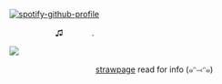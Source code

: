 [![spotify-github-profile](https://spotify-github-profile.kittinanx.com/api/view?uid=wjdes5kajmt1gqhbzctuzbgid&cover_image=true&theme=natemoo-re&show_offline=false&background_color=121212&interchange=true&bar_color=53b14f&bar_color_cover=false)](https://github.com/kittinan/spotify-github-profile) 

 ㅤ ㅤ ㅤ ㅤ ㅤ♫ ㅤ ㅤ ㅤ. 
 

![](https://www.koeitecmoeurope.com/aot2/finalbattle/img/top/character-img.png)


 ㅤ ㅤ ㅤ ㅤ  ㅤ ㅤ  ㅤ ㅤ  ㅤ [strawpage](https://romuluswolf.straw.page/) read for info (๑ᵔ⤙ᵔ๑)


